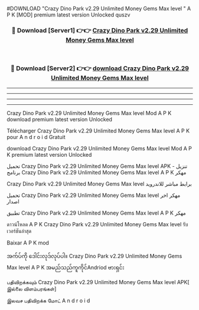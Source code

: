 #DOWNLOAD "Crazy Dino Park v2.29 Unlimited Money Gems Max level " A P K [MOD] premium latest version Unlocked quszv 



<div align="center">

<h3>🔴 Download [Server1] 👉👉 <a href="https://apkdownload12.web.app/?title=Crazy Dino Park v2.29 Unlimited Money Gems Max level ">Crazy Dino Park v2.29 Unlimited Money Gems Max level  </a></h3><br>

<h3>🔴 Download [Server2] 👉👉 <a href="https://apkdownload12.web.app/?title=Crazy Dino Park v2.29 Unlimited Money Gems Max level ">download Crazy Dino Park v2.29 Unlimited Money Gems Max level  </a></h3>
</div>


----------------------------------------------------------

----------------------------------------------------------

----------------------------------------------------------

----------------------------------------------------------


Crazy Dino Park v2.29 Unlimited Money Gems Max level  Mod A P K download premium latest version Unlocked

Télécharger  Crazy Dino Park v2.29 Unlimited Money Gems Max level  A P K pour A n d r o i d Gratuit

download Crazy Dino Park v2.29 Unlimited Money Gems Max level  Mod A P K premium latest version Unlocked

تحميل Crazy Dino Park v2.29 Unlimited Money Gems Max level  APK - تنزيل برنامج Crazy Dino Park v2.29 Unlimited Money Gems Max level  A P K مهكر

Crazy Dino Park v2.29 Unlimited Money Gems Max level  برابط مباشر للاندرويد

تحميل Crazy Dino Park v2.29 Unlimited Money Gems Max level  مهكر اخر اصدار

تطبيق Crazy Dino Park v2.29 Unlimited Money Gems Max level  A P K مهكر

ดาวน์โหลด A P K Crazy Dino Park v2.29 Unlimited Money Gems Max level  รับเวอร์ชันล่าสุด

Baixar A P K mod

အက်ပ်ကို ဒေါင်းလုဒ်လုပ်ပါ။ Crazy Dino Park v2.29 Unlimited Money Gems Max level  A P K အမည်သည်ကူကိုင်Andriod ဗားရှင်း

பதிவிறக்கவும் Crazy Dino Park v2.29 Unlimited Money Gems Max level  APK[ இல்லை விளம்பரங்கள்] 
 
இலவச பதிவிறக்க மோட் A n d r o i d



